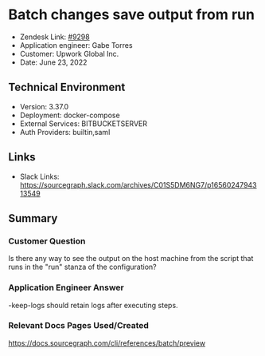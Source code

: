 
# Batch changes save output from run <!-- Ticket Title  Hint: include keywords to make it searchable -->

- Zendesk Link: [#9298](https://sourcegraph.zendesk.com/agent/tickets/9298)
- Application engineer: Gabe Torres
- Customer: Upwork Global Inc. <!-- Redact if this contains personally identifying information -->
- Date: June 23, 2022

<!-- Data populated from integration, speak to Ben Gordon or Michael Bali if not working -->
<!-- During Internal team trial, fill missing data manually (we are waiting for all data to sync) -->

## Technical Environment
- Version: 3.37.0​
- Deployment: docker-compose
- External Services: BITBUCKETSERVER
- Auth Providers: builtin,saml

## Links
<!-- Data for application engineer manual entry -->
- Slack Links: https://sourcegraph.slack.com/archives/C01S5DM6NG7/p1656024794313549 

## Summary
### Customer Question
Is there any way to see the output on the host machine from the script that runs in the "run" stanza of the configuration?

### Application Engineer Answer
-keep-logs should retain logs after executing steps.

### Relevant Docs Pages Used/Created
https://docs.sourcegraph.com/cli/references/batch/preview 

<!-- Once complete, upload a copy to https://github.com/sourcegraph/support-tools-internal/tree/main/resolved-tickets as a .md file -->
<!-- Name the file 9298.md -->
